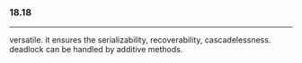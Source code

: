 ### 18.18


---

versatile. it ensures the serializability, recoverability, cascadelessness. deadlock can be handled by additive methods.